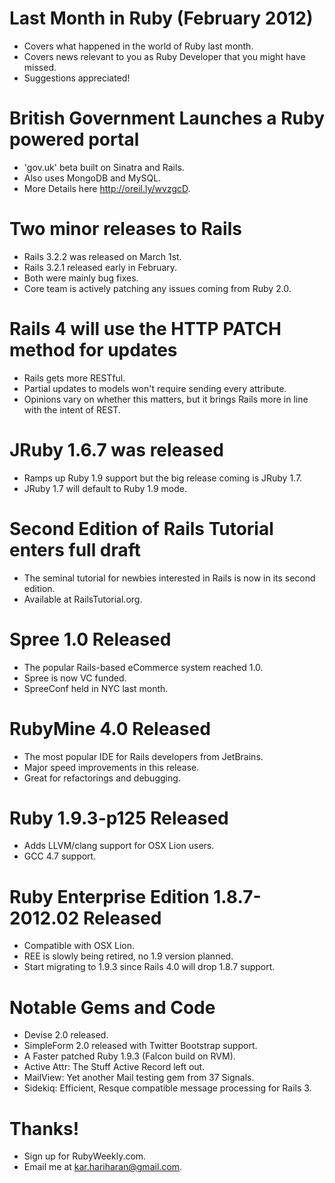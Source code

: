 # Last Month in Ruby (February 2012)
* Covers what happened in the world of Ruby last month.
* Covers news relevant to you as Ruby Developer that you might have missed.
* Suggestions appreciated!

# British Government Launches a Ruby powered portal
* 'gov.uk' beta built on Sinatra and Rails.
* Also uses MongoDB and MySQL.
* More Details here http://oreil.ly/wvzgcD.

# Two minor releases to Rails
* Rails 3.2.2 was released on March 1st.
* Rails 3.2.1 released early in February.
* Both were mainly bug fixes.
* Core team is actively patching any issues coming from Ruby 2.0.

# Rails 4 will use the HTTP PATCH method for updates
* Rails gets more RESTful.
* Partial updates to models won't require sending every attribute.
* Opinions vary on whether this matters, but it brings Rails more in
  line with the intent of REST.

# JRuby 1.6.7 was released
* Ramps up Ruby 1.9 support but the big release coming is JRuby 1.7.
* JRuby 1.7 will default to Ruby 1.9 mode.

# Second Edition of Rails Tutorial enters full draft
* The seminal tutorial for newbies interested in Rails is now in its second edition.
* Available at RailsTutorial.org.

# Spree 1.0 Released
* The popular Rails-based eCommerce system reached 1.0.
* Spree is now VC funded.
* SpreeConf held in NYC last month.

# RubyMine 4.0 Released
* The most popular IDE for Rails developers from JetBrains.
* Major speed improvements in this release.
* Great for refactorings and debugging.

# Ruby 1.9.3-p125 Released
* Adds LLVM/clang support for OSX Lion users.
* GCC 4.7 support.

# Ruby Enterprise Edition 1.8.7-2012.02 Released
* Compatible with OSX Lion.
* REE is slowly being retired, no 1.9 version planned.
* Start migrating to 1.9.3 since Rails 4.0 will drop 1.8.7 support.

# Notable Gems and Code
* Devise 2.0 released.
* SimpleForm 2.0 released with Twitter Bootstrap support.
* A Faster patched Ruby 1.9.3 (Falcon build on RVM).
* Active Attr: The Stuff Active Record left out.
* MailView: Yet another Mail testing gem from 37 Signals.
* Sidekiq: Efficient, Resque compatible message processing for Rails 3.

# Thanks!
* Sign up for RubyWeekly.com.
* Email me at kar.hariharan@gmail.com.
